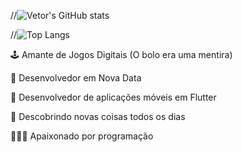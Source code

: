 //![Vetor's GitHub stats](https://github-readme-stats.vercel.app/api?username=Vet0r&show_icons=true&theme=chartreuse-dark)

//![Top Langs](https://github-readme-stats.vercel.app/api/top-langs/?username=Vet0r&layout=compact&theme=chartreuse-dark&hide=html,css&langs_count=3)

🕹️ Amante de Jogos Digitais (O bolo era uma mentira)

💚 Desenvolvedor em Nova Data

📱 Desenvolvedor de aplicações móveis em Flutter

🍎 Descobrindo novas coisas todos os dias

🧑🏽‍💻 Apaixonado por programação
